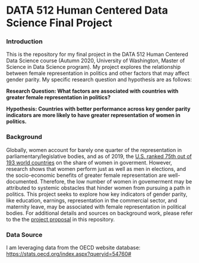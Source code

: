 # DATA 512 Human Centered Data Science Final Project

### Introduction
This is the repository for my final project in the DATA 512 Human Centered Data Science course (Autumn 2020, University of Washington, Master of Science in Data Science program). 
My project explores the relationship between female representation in politics and other factors that may affect gender parity. My specific research question and hypothesis are as follows:    

**Research Question: What factors are associated with countries with greater female representation in politics?**  

**Hypothesis: Countries with better performance across key gender parity indicators are more likely to have greater representation of women in politics.**

### Background
Globally, women account for barely one quarter of the representation in parliamentary/legislative bodies, and as of 2019, the [U.S. ranked 75th out of 193 world countries](https://www.cnbc.com/2019/03/04/the-us-ranks-75th-in-womens-representation-in-government.html) on the share of women in goverment. However, research shows that women perform just as well as men in elections, and the socio-economic benefits of greater female representation are well-documented. Therefore, the low number of women in govemerment may be attributed to systemic obstacles that hinder women from pursuing a path in politics. This project seeks to explore how key indicators of gender parity, like education, earnings, representation in the commercial sector, and maternity leave, may be associated with female representation in political bodies. For additional details and sources on background work, please refer to the the [project proposal](https://github.com/nhalfi/data-512-final/blob/main/final_project.ipynb) in this repository.

### Data Source  
I am leveraging data from the OECD website database: https://stats.oecd.org/index.aspx?queryid=54760#
